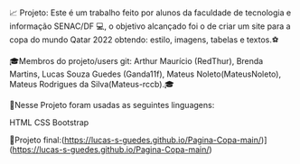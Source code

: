 📈 Projeto: Este é um trabalho feito por alunos da faculdade de tecnologia e informação SENAC/DF 💻,
o objetivo alcançado foi o de criar um site para a copa do mundo Qatar 2022 obtendo: estilo, imagens, tabelas e textos.⚽

🎓Membros do projeto/users git: Arthur Maurício (RedThur), Brenda Martins, Lucas Souza Guedes (Ganda11f),
Mateus Noleto(MateusNoleto), Mateus  Rodrigues da Silva(Mateus-rccb).🎓

🔎Nesse Projeto foram usadas as seguintes linguagens:

HTML CSS Bootstrap

📃Projeto final:(https://lucas-s-guedes.github.io/Pagina-Copa-main/)](https://lucas-s-guedes.github.io/Pagina-Copa-main/)

